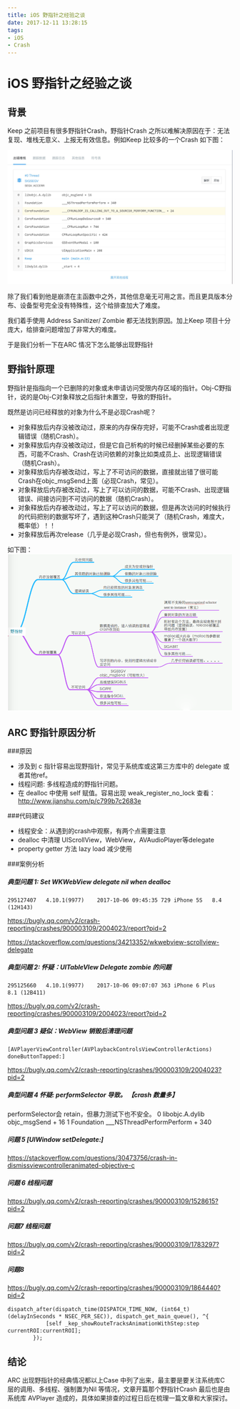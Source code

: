 ```yaml
---
title: iOS 野指针之经验之谈
date: 2017-12-11 13:28:15
tags:
- iOS
- Crash
---
```


# iOS 野指针之经验之谈

## 背景
Keep 之前项目有很多野指针Crash，野指针Crash 之所以难解决原因在于：无法复现、堆栈无意义、上报无有效信息。例如Keep 比较多的一个Crash 如下图：

![](../images/wired1.png)

除了我们看到他是崩溃在主函数中之外，其他信息毫无可用之言。而且更具版本分布、设备型号完全没有特殊性，这个给排查加大了难度。

我们着手使用 Address Sanitizer/ Zombie 都无法找到原因。加上Keep 项目十分庞大，给排查问题增加了非常大的难度。

于是我们分析一下在ARC 情况下怎么能够出现野指针

## 野指针原理
野指针是指指向一个已删除的对象或未申请访问受限内存区域的指针。Obj-C野指针，说的是Obj-C对象释放之后指针未置空，导致的野指针。

既然是访问已经释放的对象为什么不是必现Crash呢？

- 对象释放后内存没被改动过，原来的内存保存完好，可能不Crash或者出现逻辑错误（随机Crash）。
- 对象释放后内存没被改动过，但是它自己析构的时候已经删掉某些必要的东西，可能不Crash、Crash在访问依赖的对象比如类成员上、出现逻辑错误（随机Crash）。
- 对象释放后内存被改动过，写上了不可访问的数据，直接就出错了很可能Crash在objc_msgSend上面（必现Crash，常见）。
- 对象释放后内存被改动过，写上了可以访问的数据，可能不Crash、出现逻辑错误、间接访问到不可访问的数据（随机Crash）。
- 对象释放后内存被改动过，写上了可以访问的数据，但是再次访问的时候执行的代码把别的数据写坏了，遇到这种Crash只能哭了（随机Crash，难度大，概率低）！！
- 对象释放后再次release（几乎是必现Crash，但也有例外，很常见）。

如下图：
![](../images/wired2.png)

## ARC 野指针原因分析
###原因
- 涉及到 c 指针容易出现野指针，常见于系统库或这第三方库中的 delegate 或者其他ref。
- 线程问题: 多线程造成的野指针问题。
- 在 dealloc 中使用 self 赋值。容易出现 weak_register_no_lock 查看： http://www.jianshu.com/p/c799b7c2683e

###代码建议
- 线程安全：从遇到的crash中观察，有两个点需要注意
- dealloc 中清理 UIScrollView，WebView，AVAudioPlayer等delegate
- property getter 方法 lazy load 减少使用


###案例分析
##### 典型问题 1: Set WKWebView delegate nil when dealloc
```
295127407	4.10.1(9977)	2017-10-06 09:45:35 729	iPhone 5S	8.4 (12H143)
```
https://bugly.qq.com/v2/crash-reporting/crashes/900003109/2004023/report?pid=2

https://stackoverflow.com/questions/34213352/wkwebview-scrollview-delegate
##### 典型问题 2:  怀疑：UITableVIew Delegate zombie 的问题
```
295125660	4.10.1(9977)	2017-10-06 09:07:07 363	iPhone 6 Plus	8.1 (12B411)
```
https://bugly.qq.com/v2/crash-reporting/crashes/900003109/2004023/report?pid=2
 
##### 典型问题 3 疑似：WebView 销毁后清理问题
```
[AVPlayerViewController(AVPlaybackControlsViewControllerActions) doneButtonTapped:]
```
https://bugly.qq.com/v2/crash-reporting/crashes/900003109/2004023?pid=2



##### 典型问题 4 怀疑: performSelector 导致。 【crash 数量多】
performSelector会 retain，但暴力测试下也不安全。
0 libobjc.A.dylib objc_msgSend + 16
1 Foundation ___NSThreadPerformPerform + 340
##### 问题 5 [UIWindow setDelegate:]
https://stackoverflow.com/questions/30473756/crash-in-dismissviewcontrolleranimated-objective-c
##### 问题 6 线程问题
https://bugly.qq.com/v2/crash-reporting/crashes/900003109/1528615?pid=2
##### 问题7 线程问题
https://bugly.qq.com/v2/crash-reporting/crashes/900003109/1783297?pid=2
##### 问题8 

https://bugly.qq.com/v2/crash-reporting/crashes/900003109/1864440?pid=2
```
dispatch_after(dispatch_time(DISPATCH_TIME_NOW, (int64_t)(delayInSeconds * NSEC_PER_SEC)), dispatch_get_main_queue(), ^{
            [self _kep_showRouteTracksAnimationWithStep:step currentROI:currentROI];
        });
```
## 结论
ARC 出现野指针的经典情况都以上Case 中列了出来，最主要是要关注系统库C 层的调用、多线程、强制置为Nil 等情况，文章开篇那个野指针Crash 最后也是由系统库 AVPlayer 造成的，具体如果排查的过程日后在梳理一篇文章和大家探讨。


